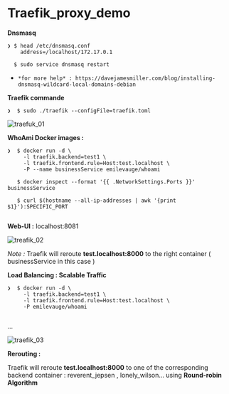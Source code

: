# Traefik_proxy_demo

**Dnsmasq**
```
❯ $ head /etc/dnsmasq.conf 
    address=/localhost/172.17.0.1
 
  $ sudo service dnsmasq restart

```

*     *for more help* : https://davejamesmiller.com/blog/installing-dnsmasq-wildcard-local-domains-debian   



**Traefik commande**

```
❯  $ sudo ./traefik --configFile=traefik.toml

```

![traefuk_01](https://cloud.githubusercontent.com/assets/7684497/17548330/b323b51e-5eeb-11e6-9fdf-9aee7816767d.png)


**WhoAmi Docker images :**

``` 
❯  $ docker run -d \
     -l traefik.backend=test1 \
     -l traefik.frontend.rule=Host:test.localhost \
     -P --name businessService emilevauge/whoami

   $ docker inspect --format '{{ .NetworkSettings.Ports }}'  businessService

   $ curl $(hostname --all-ip-addresses | awk '{print $1}'):SPECIFIC_PORT
   
```

**Web-UI :** localhost:8081
   
![treafik_02](https://cloud.githubusercontent.com/assets/7684497/17546937/b0a3f8be-5ee4-11e6-9101-4045b87f923f.png)
   
   
   
*Note :* Traefik will reroute **test.localhost:8000** to the right container ( businessService in this case )
   
   
**Load Balancing : Scalable Traffic**

```
❯  $ docker run -d \
     -l traefik.backend=test1 \
     -l traefik.frontend.rule=Host:test.localhost \
     -P emilevauge/whoami
     
```
...

![traefik_03](https://cloud.githubusercontent.com/assets/7684497/17547027/330846de-5ee5-11e6-90bf-7711e9ee1d73.png)


**Rerouting :**
   
Traefik will reroute **test.localhost:8000** to one of the corresponding backend container : reverent_jepsen , lonely_wilson...
using **Round-robin Algorithm**
